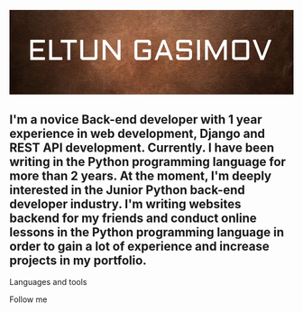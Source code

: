 [![Header](https://github.com/gasimovv21/gasimovv21/blob/main/assets/header.png)](https://github.com/gasimovv21)

## I'm a novice Back-end developer with 1 year experience in web development, Django and REST API development. Currently.  I have been writing in the Python programming language for more than 2 years. At the moment, I'm deeply interested in the Junior Python back-end developer industry. I'm writing websites backend for my friends and conduct online lessons in the Python programming language in order to gain a lot of experience and increase projects in my portfolio.


Languages and tools

Follow me